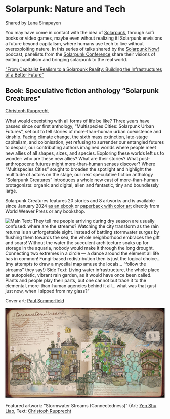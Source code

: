 # Solarpunk: Nature and Tech
Shared by Lana Sinapayen

You may have come in contact with the idea of [Solarpunk](https://en.wikipedia.org/wiki/Solarpunk), through scifi books or video games, maybe even wihout realizing it!
Solarpunk envisions a future beyond capitalism, where humans use tech to live without overexploiting nature.
In this series of talks shared by the [Solarpunk Now!](https://spore.social/@solarpunkcast/111874256137288293) podcast, panelists from the [Solarpunk Conference](https://www.solarpunkconference.com/) share their visions of exiting capitalism and bringing solarpunk to the real world.

["From Capitalist Realism to a Solarpunk Reality: Building the Infrastructures of a Better Future" ](https://www.youtube.com/watch?v=rsu8hHtomtQ)


## Book: Speculative fiction anthology “Solarpunk Creatures"
[Christoph Rupprecht](https://multispecies.city)

What would coexisting with all forms of life be like? Three years have passed since our first anthology,  “Multispecies Cities: Solarpunk Urban Futures”, set out to tell stories of more-than-human urban coexistence and kinship.
Facing climate change, the sixth mass extinction, late-stage capitalism, and colonisation, yet refusing to surrender our entangled futures to despair, our contributing authors imagined worlds where people meet new allies of all shapes, sizes, and species.
Exploring these worlds left us to wonder: who are these new allies? What are their stories? What post-anthropocene futures might more-than-human senses discover?
Where “Multispecies Cities” sought to broaden the spotlight and highlight the multitude of actors on the stage, our next speculative fiction anthology “Solarpunk Creatures” introduces a whole new cast of more-than-human protagonists: organic and digital, alien and fantastic, tiny and boundlessly large.

Solarpunk Creatures features 20 stories and 8 artworks and is available since January 2024 [as an ebook](https://www.worldweaverpress.com/store/p187/Solarpunk_Creatures_%28ebook%29.html) or [paperback with color art](https://www.worldweaverpress.com/store/p186/Solarpunk_Creatures.html) directly from World Weaver Press or any bookshop.

![Main Text: They tell me people arriving during dry season are usually confused: where are the streams? Watching the city transform as the rain returns is an unforgettable sight. Instead of battling stormwater surges by flushing them towards the sea, the whole neighborhood embraces the gift and soars! Without the water the succulent architecture soaks up for storage in the aquaria, nobody would make it through the long drought. Connecting two extremes in a circle — a dance around the element all life has in common! Fungi-based redistribution then is just the logical choice… (my attempts to draw a mycelial map amuse the locals… “follow the streams” they say!)
Side Text: Living water infrastructure, the whole place an autopoietic, vibrant rain garden, as it would have once been called. Plants and people play their parts, but one cannot but trace it to the elemental, more-than-human agencies behind it all… what was that gust just now, when I sipped from my glass?”](images/sp01.jpg)

Cover art: [Paul Sommerfield](https://www.psummerfield.com/) 

![Solarpunk Creatures Project Entry #13 (Wet Season 84/2140)](images/sp02.jpg)

Featured artwork: “Stormwater Streams (Connectedness)” (Art: [Yen Shu Liao](https://www.yenshuliao.com/), Text: [Christoph Rupprecht](https://multispecies.city)
